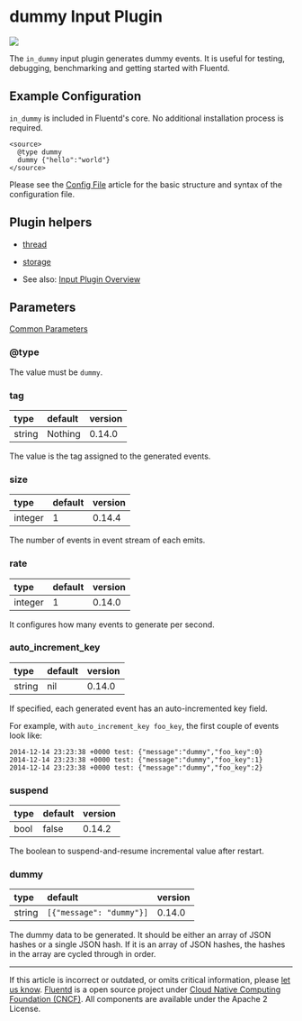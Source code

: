 # dummy Input Plugin

![](/images/plugins/input/dummy.png)

The `in_dummy` input plugin generates dummy events. It is useful for
testing, debugging, benchmarking and getting started with Fluentd.


## Example Configuration

`in_dummy` is included in Fluentd's core. No additional installation
process is required.

```
<source>
  @type dummy
  dummy {"hello":"world"}
</source>
```

Please see the [Config File](/configuration/config-file.md) article for the basic
structure and syntax of the configuration file.


## Plugin helpers

-   [thread](/developer/api-plugin-helper-thread.md)
-   [storage](/developer/api-plugin-helper-storage.md)

-   See also: [Input Plugin Overview](/plugins/input/README.md)


## Parameters

[Common Parameters](/configuration/plugin-common-parameters.md)

### @type

The value must be `dummy`.


### tag

| type   | default | version |
|:-------|:--------|:--------|
| string | Nothing | 0.14.0  |

The value is the tag assigned to the generated events.


### size

| type    | default | version |
|:--------|:--------|:--------|
| integer | 1       | 0.14.4  |

The number of events in event stream of each emits.


### rate

| type    | default | version |
|:--------|:--------|:--------|
| integer | 1       | 0.14.0  |

It configures how many events to generate per second.


### auto\_increment\_key

| type   | default | version |
|:-------|:--------|:--------|
| string | nil     | 0.14.0  |

If specified, each generated event has an auto-incremented key field.

For example, with `auto_increment_key foo_key`, the first couple of
events look like:

```
2014-12-14 23:23:38 +0000 test: {"message":"dummy","foo_key":0}
2014-12-14 23:23:38 +0000 test: {"message":"dummy","foo_key":1}
2014-12-14 23:23:38 +0000 test: {"message":"dummy","foo_key":2}
```


### suspend

| type | default | version |
|:-----|:--------|:--------|
| bool | false   | 0.14.2  |

The boolean to suspend-and-resume incremental value after restart.


### dummy

| type   | default                  | version |
|:-------|:-------------------------|:--------|
| string | `[{"message": "dummy"}]` | 0.14.0  |

The dummy data to be generated. It should be either an array of JSON
hashes or a single JSON hash. If it is an array of JSON hashes, the
hashes in the array are cycled through in order.


------------------------------------------------------------------------

If this article is incorrect or outdated, or omits critical information, please [let us know](https://github.com/fluent/fluentd-docs-gitbook/issues?state=open).
[Fluentd](http://www.fluentd.org/) is a open source project under [Cloud Native Computing Foundation (CNCF)](https://cncf.io/). All components are available under the Apache 2 License.

